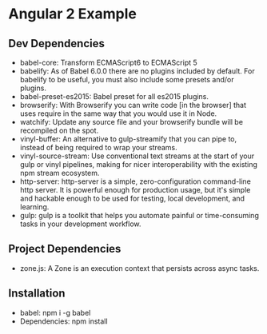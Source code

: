 # Angular 2 Example

## Dev Dependencies

* babel-core: Transform ECMAScript6 to ECMAScript 5
* babelify: As of Babel 6.0.0 there are no plugins included by default. For babelify to be useful, you must also include some presets and/or plugins.
* babel-preset-es2015: Babel preset for all es2015 plugins.
* browserify: With Browserify you can write code [in the browser] that uses require in the same way that you would use it in Node.
* watchify: Update any source file and your browserify bundle will be recompiled on the spot.
* vinyl-buffer: An alternative to gulp-streamify that you can pipe to, instead of being required to wrap your streams.
* vinyl-source-stream: Use conventional text streams at the start of your gulp or vinyl pipelines, making for nicer interoperability with the existing npm stream ecosystem.
* http-server: http-server is a simple, zero-configuration command-line http server. It is powerful enough for production usage, but it's simple and hackable enough to be used for testing, local development, and learning.
* gulp: gulp is a toolkit that helps you automate painful or time-consuming tasks in your development workflow.

## Project Dependencies

* zone.js: A Zone is an execution context that persists across async tasks.

## Installation

* babel: npm i -g babel
* Dependencies: npm install
